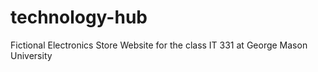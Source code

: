 # technology-hub
 Fictional Electronics Store Website for the class IT 331 at George Mason University
